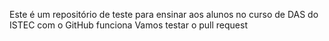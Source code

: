 Este é um repositório de teste para ensinar aos alunos no curso de DAS do ISTEC com o GitHub funciona
Vamos testar o pull request
